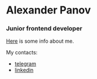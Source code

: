 # Alexander Panov
### Junior frontend developer

[Here](https://zlyuka14.github.io/) is some info about me.

My contacts: 
* [telegram](https://telegram.me/ChupakabraBoy)
* [linkedin](https://www.linkedin.com/in/%D0%B0%D0%BB%D0%B5%D0%BA%D1%81%D0%B0%D0%BD%D0%B4%D1%80-%D0%BF%D0%B0%D0%BD%D0%BE%D0%B2-360b8819a/)
